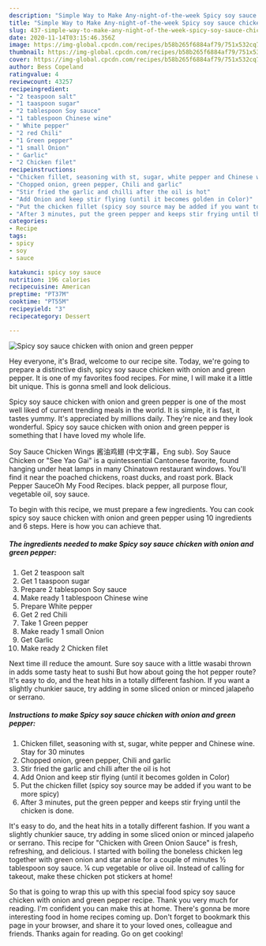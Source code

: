 ```yaml
---
description: "Simple Way to Make Any-night-of-the-week Spicy soy sauce chicken with onion and green pepper"
title: "Simple Way to Make Any-night-of-the-week Spicy soy sauce chicken with onion and green pepper"
slug: 437-simple-way-to-make-any-night-of-the-week-spicy-soy-sauce-chicken-with-onion-and-green-pepper
date: 2020-11-14T03:15:46.356Z
image: https://img-global.cpcdn.com/recipes/b58b265f6884af79/751x532cq70/spicy-soy-sauce-chicken-with-onion-and-green-pepper-recipe-main-photo.jpg
thumbnail: https://img-global.cpcdn.com/recipes/b58b265f6884af79/751x532cq70/spicy-soy-sauce-chicken-with-onion-and-green-pepper-recipe-main-photo.jpg
cover: https://img-global.cpcdn.com/recipes/b58b265f6884af79/751x532cq70/spicy-soy-sauce-chicken-with-onion-and-green-pepper-recipe-main-photo.jpg
author: Bess Copeland
ratingvalue: 4
reviewcount: 43257
recipeingredient:
- "2 teaspoon salt"
- "1 taaspoon sugar"
- "2 tablespoon Soy sauce"
- "1 tablespoon Chinese wine"
- " White pepper"
- "2 red Chili"
- "1 Green pepper"
- "1 small Onion"
- " Garlic"
- "2 Chicken filet"
recipeinstructions:
- "Chicken fillet, seasoning with st, sugar, white pepper and Chinese wine. Stay for 30 minutes"
- "Chopped onion, green pepper, Chili and garlic"
- "Stir fried the garlic and chilli after the oil is hot"
- "Add Onion and keep stir flying (until it becomes golden in Color)"
- "Put the chicken fillet (spicy soy source may be added if you want to be more spicy)"
- "After 3 minutes, put the green pepper and keeps stir frying until the chicken is done."
categories:
- Recipe
tags:
- spicy
- soy
- sauce

katakunci: spicy soy sauce 
nutrition: 196 calories
recipecuisine: American
preptime: "PT37M"
cooktime: "PT55M"
recipeyield: "3"
recipecategory: Dessert

---
```



![Spicy soy sauce chicken with onion and green pepper](https://img-global.cpcdn.com/recipes/b58b265f6884af79/751x532cq70/spicy-soy-sauce-chicken-with-onion-and-green-pepper-recipe-main-photo.jpg)

Hey everyone, it's Brad, welcome to our recipe site. Today, we're going to prepare a distinctive dish, spicy soy sauce chicken with onion and green pepper. It is one of my favorites food recipes. For mine, I will make it a little bit unique. This is gonna smell and look delicious.

Spicy soy sauce chicken with onion and green pepper is one of the most well liked of current trending meals in the world. It is simple, it is fast, it tastes yummy. It's appreciated by millions daily. They're nice and they look wonderful. Spicy soy sauce chicken with onion and green pepper is something that I have loved my whole life.

Soy Sauce Chicken Wings 酱油鸡翅 (中文字幕，Eng sub). Soy Sauce Chicken or &#34;See Yao Gai&#34; is a quintessential Cantonese favorite, found hanging under heat lamps in many Chinatown restaurant windows. You&#39;ll find it near the poached chickens, roast ducks, and roast pork. Black Pepper SauceOh My Food Recipes. black pepper, all purpose flour, vegetable oil, soy sauce.


To begin with this recipe, we must prepare a few ingredients. You can cook spicy soy sauce chicken with onion and green pepper using 10 ingredients and 6 steps. Here is how you can achieve that.

<!--inarticleads1-->

##### The ingredients needed to make Spicy soy sauce chicken with onion and green pepper:

1. Get 2 teaspoon salt
1. Get 1 taaspoon sugar
1. Prepare 2 tablespoon Soy sauce
1. Make ready 1 tablespoon Chinese wine
1. Prepare  White pepper
1. Get 2 red Chili
1. Take 1 Green pepper
1. Make ready 1 small Onion
1. Get  Garlic
1. Make ready 2 Chicken filet


Next time ill reduce the amount. Sure soy sauce with a little wasabi thrown in adds some tasty heat to sushi But how about going the hot pepper route? It&#39;s easy to do, and the heat hits in a totally different fashion. If you want a slightly chunkier sauce, try adding in some sliced onion or minced jalapeño or serrano. 

<!--inarticleads2-->

##### Instructions to make Spicy soy sauce chicken with onion and green pepper:

1. Chicken fillet, seasoning with st, sugar, white pepper and Chinese wine. Stay for 30 minutes
1. Chopped onion, green pepper, Chili and garlic
1. Stir fried the garlic and chilli after the oil is hot
1. Add Onion and keep stir flying (until it becomes golden in Color)
1. Put the chicken fillet (spicy soy source may be added if you want to be more spicy)
1. After 3 minutes, put the green pepper and keeps stir frying until the chicken is done.


It&#39;s easy to do, and the heat hits in a totally different fashion. If you want a slightly chunkier sauce, try adding in some sliced onion or minced jalapeño or serrano. This recipe for &#34;Chicken with Green Onion Sauce&#34; is fresh, refreshing, and delicious. I started with boiling the boneless chicken leg together with green onion and star anise for a couple of minutes ½ tablespoon soy sauce. ¼ cup vegetable or olive oil. Instead of calling for takeout, make these chicken pot stickers at home! 

So that is going to wrap this up with this special food spicy soy sauce chicken with onion and green pepper recipe. Thank you very much for reading. I'm confident you can make this at home. There's gonna be more interesting food in home recipes coming up. Don't forget to bookmark this page in your browser, and share it to your loved ones, colleague and friends. Thanks again for reading. Go on get cooking!
